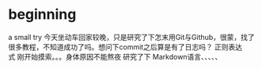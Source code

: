 # beginning
a small try
今天坐动车回家较晚，只是研究了下怎末用Git与Github，很蒙，找了很多教程，不知道成功了吗。想问下commit之后算是有了日志吗？
正则表达式 刚开始摸索。。。身体原因不能熬夜
研究了下 Markdown语言、、、、、
 
